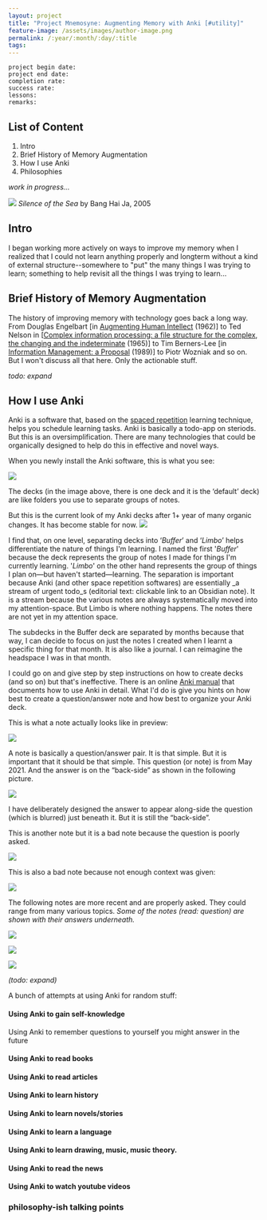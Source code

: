 ```yaml
---
layout: project
title: "Project Mnemosyne: Augmenting Memory with Anki [#utility]"
feature-image: /assets/images/author-image.png
permalink: /:year/:month/:day/:title
tags: 
---
```


`project begin date:  `  
`project end date:  `  
`completion rate:  `  
`success rate:  `  
`lessons:  `  
`remarks: `  

## List of Content
1. Intro
2. Brief History of Memory Augmentation
3. How I use Anki
4. Philosophies

_work in progress..._

![](https://bucketeer-e05bbc84-baa3-437e-9518-adb32be77984.s3.amazonaws.com/public/images/23f25a7d-6375-4d45-bdaf-9a325b3cf5e8_3000x1625.jpeg)
_Silence of the Sea_ by Bang Hai Ja, 2005

## Intro
I began working more actively on ways to improve my memory when I realized that I could not learn anything properly and longterm without a kind of external structure--somewhere to "put" the many things I was trying to learn; something to help revisit all the things I was trying to learn...

Brief History of Memory Augmentation
------------------------------------

The history of improving memory with technology goes back a long way. From Douglas Engelbart \[in [Augmenting Human Intellect](http://augmentingcognition.com/assets/Engelbart1962.pdf) (1962)\] to Ted Nelson in \[[Complex information processing: a file structure for the complex, the changing and the indeterminate](https://dl.acm.org/citation.cfm?id=806036) (1965)\] to Tim Berners-Lee \[in [Information Management: a Proposal](https://w3.org/History/1989/proposal.html) (1989)\] to Piotr Wozniak and so on. But I won't discuss all that here. Only the actionable stuff.

_todo: expand_

How I use Anki
--------------

Anki is a software that, based on the [spaced repetition](https://en.wikipedia.org/wiki/Spaced_repetition) learning technique, helps you schedule learning tasks. Anki is basically a todo-app on steriods. But this is an oversimplification. There are many technologies that could be organically designed to help do this in effective and novel ways.

When you newly install the Anki software, this is what you see:

![](https://bucketeer-e05bbc84-baa3-437e-9518-adb32be77984.s3.amazonaws.com/public/images/eb7a28c3-6310-4dee-a3dd-1d45ba1f62ca_1920x1048.jpeg)

The decks (in the image above, there is one deck and it is the ‘default’ deck) are like folders you use to separate groups of notes.

But this is the current look of my Anki decks after 1+ year of many organic changes. It has become stable for now.
![](https://bucketeer-e05bbc84-baa3-437e-9518-adb32be77984.s3.amazonaws.com/public/images/367dd7e5-c82c-402f-8ef7-4b9a2637e8a5_1920x1050.jpeg)

I find that, on one level, separating decks into ‘_Buffer_’ and ‘_Limbo_’ helps differentiate the nature of things I'm learning. I named the first '_Buffer_' because the deck represents the group of notes I made for things I'm currently learning. '_Limbo_' on the other hand represents the group of things I plan on—but haven't started—learning. The separation is important because Anki (and other space repetition softwares) are essentially _a stream of urgent todo_s (editorial text: clickable link to an Obsidian note). It is a stream because the various notes are always systematically moved into my attention-space. But Limbo is where nothing happens. The notes there are not yet in my attention space.

The subdecks in the Buffer deck are separated by months because that way, I can decide to focus on just the notes I created when I learnt a specific thing for that month. It is also like a journal. I can reimagine the headspace I was in that month.

I could go on and give step by step instructions on how to create decks (and so on) but that's ineffective. There is an online [Anki manual](https://docs.ankiweb.net/) that documents how to use Anki in detail. What I'd do is give you hints on how best to create a question/answer note and how best to organize your Anki deck.

This is what a note actually looks like in preview:

![](https://bucketeer-e05bbc84-baa3-437e-9518-adb32be77984.s3.amazonaws.com/public/images/833869a3-baf4-4641-9fbc-44030f8a8a3a_797x675.png)

A note is basically a question/answer pair. It is that simple. But it is important that it should be that simple. This question (or note) is from May 2021. And the answer is on the “back-side” as shown in the following picture.

![](https://bucketeer-e05bbc84-baa3-437e-9518-adb32be77984.s3.amazonaws.com/public/images/e72169a7-253e-4c7f-8254-0d8318d80659_797x671.png)

I have deliberately designed the answer to appear along-side the question (which is blurred) just beneath it. But it is still the “back-side”.

This is another note but it is a bad note because the question is poorly asked.

![](https://bucketeer-e05bbc84-baa3-437e-9518-adb32be77984.s3.amazonaws.com/public/images/f2cae03e-1c70-4d83-ada7-e336b6bf7ae9_799x669.png)

This is also a bad note because not enough context was given:

![](https://bucketeer-e05bbc84-baa3-437e-9518-adb32be77984.s3.amazonaws.com/public/images/9b28a70a-33ed-44e8-ada1-5709d6655f7e_797x666.png)

The following notes are more recent and are properly asked. They could range from many various topics. _Some of the notes (read: question) are shown with their answers underneath._

![](https://bucketeer-e05bbc84-baa3-437e-9518-adb32be77984.s3.amazonaws.com/public/images/70a73ed8-c566-4f24-bc94-07963f27bf8d_798x671.png)

![](https://bucketeer-e05bbc84-baa3-437e-9518-adb32be77984.s3.amazonaws.com/public/images/31f74a66-5681-4fc3-834c-05a68a09234a_798x667.png)

![](https://bucketeer-e05bbc84-baa3-437e-9518-adb32be77984.s3.amazonaws.com/public/images/177970c7-01ed-4484-8102-4a62ab339770_798x670.png)

_(todo: expand)_

A bunch of attempts at using Anki for random stuff:

#### Using Anki to gain self-knowledge

Using Anki to remember questions to yourself you might answer in the future

#### Using Anki to read books

#### Using Anki to read articles

#### Using Anki to learn history

#### Using Anki to learn novels/stories

#### Using Anki to learn a language

#### Using Anki to learn drawing, music, music theory.

#### Using Anki to read the news

#### Using Anki to watch youtube videos

### philosophy-ish talking points
